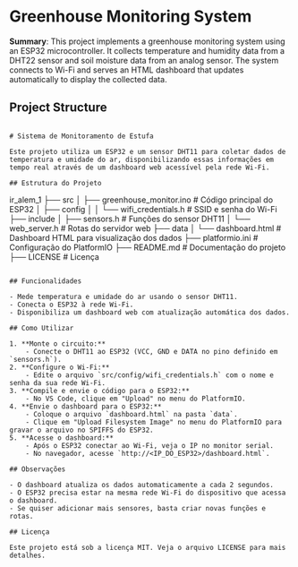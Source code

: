 # Greenhouse Monitoring System

**Summary**: This project implements a greenhouse monitoring system using an ESP32 microcontroller. It collects temperature and humidity data from a DHT22 sensor and soil moisture data from an analog sensor. The system connects to Wi-Fi and serves an HTML dashboard that updates automatically to display the collected data.

## Project Structure
```

# Sistema de Monitoramento de Estufa

Este projeto utiliza um ESP32 e um sensor DHT11 para coletar dados de temperatura e umidade do ar, disponibilizando essas informações em tempo real através de um dashboard web acessível pela rede Wi-Fi.

## Estrutura do Projeto

```
ir_alem_1
├── src
│   ├── greenhouse_monitor.ino      # Código principal do ESP32
│   ├── config
│   │   └── wifi_credentials.h      # SSID e senha do Wi-Fi
├── include
│   ├── sensors.h                   # Funções do sensor DHT11
│   └── web_server.h                # Rotas do servidor web
├── data
│   └── dashboard.html              # Dashboard HTML para visualização dos dados
├── platformio.ini                  # Configuração do PlatformIO
├── README.md                       # Documentação do projeto
├── LICENSE                         # Licença
```

## Funcionalidades

- Mede temperatura e umidade do ar usando o sensor DHT11.
- Conecta o ESP32 à rede Wi-Fi.
- Disponibiliza um dashboard web com atualização automática dos dados.

## Como Utilizar

1. **Monte o circuito:**
	- Conecte o DHT11 ao ESP32 (VCC, GND e DATA no pino definido em `sensors.h`).
2. **Configure o Wi-Fi:**
	- Edite o arquivo `src/config/wifi_credentials.h` com o nome e senha da sua rede Wi-Fi.
3. **Compile e envie o código para o ESP32:**
	- No VS Code, clique em "Upload" no menu do PlatformIO.
4. **Envie o dashboard para o ESP32:**
	- Coloque o arquivo `dashboard.html` na pasta `data`.
	- Clique em "Upload Filesystem Image" no menu do PlatformIO para gravar o arquivo no SPIFFS do ESP32.
5. **Acesse o dashboard:**
	- Após o ESP32 conectar ao Wi-Fi, veja o IP no monitor serial.
	- No navegador, acesse `http://<IP_DO_ESP32>/dashboard.html`.

## Observações

- O dashboard atualiza os dados automaticamente a cada 2 segundos.
- O ESP32 precisa estar na mesma rede Wi-Fi do dispositivo que acessa o dashboard.
- Se quiser adicionar mais sensores, basta criar novas funções e rotas.

## Licença

Este projeto está sob a licença MIT. Veja o arquivo LICENSE para mais detalhes.